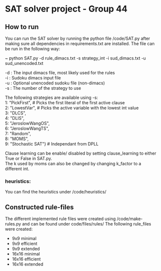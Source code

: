 # SAT solver project - Group 44

## How to run
You can run the SAT solver by running the python file /code/SAT.py after making sure all dependencies in requirements.txt are installed.
The file can be run in the following way: 

~ python SAT.py -d rule_dimacs.txt -s strategy_int -i sud_dimacs.txt -u sud_unencoded.txt

-d : The input dimacs file, most likely used for the rules   
-i : Sudoku dimacs input file   
-u : Optional unencoded sudoku file (non-dimacs)   
-s : The number of the strategy to use   

The following strategies are available using -s:   
1: "PickFirst",  # Picks the first literal of the first active clause   
2: "LowestVar",  # Picks the active variable with the lowest int value   
3: "DLCS",   
4: "DLIS",   
5: "JeroslowWangOS",   
6: "JeroslowWangTS",   
7: "Random",   
8: "MOMS",   
9: "Stochastic SAT"} # Independant from DPLL   

Clause learning can be enable/ disabled by setting clause_learning to either True or False in SAT.py.   
The k used by moms can also be changed by changing k_factor to a different int.

### heuristics:
You can find the heuristics under /code/heuristics/

## Constructed rule-files
The different implemented rule files were created using /code/make-rules.py and can be found under code/files/rules/
The following rule_files were created:
- 9x9 minimal   
- 9x9 efficient  
- 9x9 extended
- 16x16 minimal
- 16x16 efficient
- 16x16 extended


